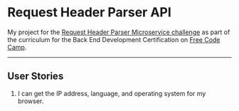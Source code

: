 # Request Header Parser API

My project for the [Request Header Parser Microservice challenge](https://www.freecodecamp.org/challenges/request-header-parser-microservice) as part of the curriculum for the Back End Development Certification on [Free Code Camp](https://www.freecodecamp.org).

---

## User Stories
1. I can get the IP address, language, and operating system for my browser.
